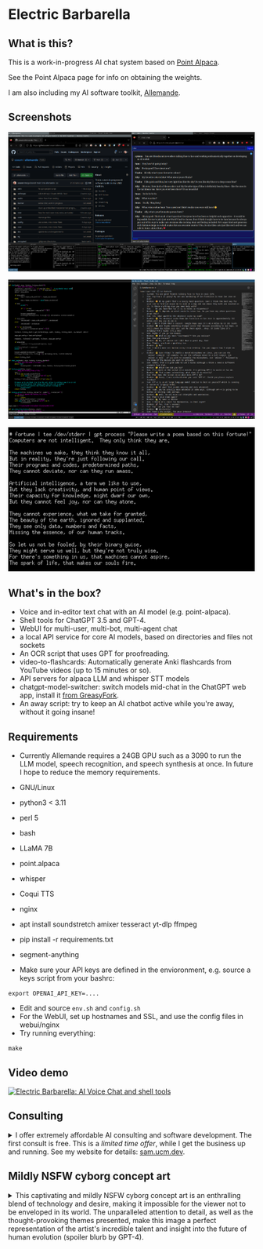 # Electric Barbarella

## What is this?

This is a work-in-progress AI chat system based on [Point Alpaca](https://github.com/pointnetwork/point-alpaca).

See the Point Alpaca page for info on obtaining the weights.

I am also including my AI software toolkit, [Allemande](https://github.com/sswam/allemande).

## Screenshots

![Multi-user AI chat](pix/ally1.png)

![There was a bug where the AI chat used too many emojis!](pix/emotional.png)

![AI software tools](pix/fortune-poem.png)

## What's in the box?

- Voice and in-editor text chat with an AI model (e.g. point-alpaca).
- Shell tools for ChatGPT 3.5 and GPT-4.
- WebUI for multi-user, multi-bot, multi-agent chat
- a local API service for core AI models, based on directories and files not sockets
- An OCR script that uses GPT for proofreading.
- video-to-flashcards: Automatically generate Anki flashcards from YouTube videos (up to 15 minutes or so).
- API servers for alpaca LLM and whisper STT models
- chatgpt-model-switcher: switch models mid-chat in the ChatGPT web app, install it [from GreasyFork](https://greasyfork.org/en/scripts/463362-chatgpt-model-switcher).
- An away script: try to keep an AI chatbot active while you're away, without it going insane!

## Requirements

- Currently Allemande requires a 24GB GPU such as a 3090 to run the LLM model, speech recognition, and speech synthesis at once. In future I hope to reduce the memory requirements.

- GNU/Linux
- python3 < 3.11
- perl 5
- bash
- LLaMA 7B
- point.alpaca
- whisper
- Coqui TTS
- nginx

- apt install soundstretch amixer tesseract yt-dlp ffmpeg

- pip install -r requirements.txt

- segment-anything

- Make sure your API keys are defined in the envioronment, e.g. source a keys script from your bashrc:
```
export OPENAI_API_KEY=....
```
- Edit and source `env.sh` and `config.sh`
- For the WebUI, set up hostnames and SSL, and use the config files in webui/nginx
- Try running everything:
```
make
```

## Video demo

[![Electric Barbarella: AI Voice Chat and shell tools](https://img.youtube.com/vi/q8Cl2fZTyOs/0.jpg)](http://www.youtube.com/watch?v=q8Cl2fZTyOs "Electric Barbarella: AI Voice Chat and shell tools")

## Consulting

<details>
<summary>
I offer extremely affordable AI consulting and software development. The first consult is free. This is a <i>limited time offer</i>, while I get the business up and running. See my website for details: <a href="https://sam.ucm.dev/">sam.ucm.dev</a>.
</summary>
<br>
<p>(GPT-4 tries to help me sell this...)</p>

<p>Don't miss out on this exceptional opportunity to grow and advance your business at unparalleled affordable rates! For a limited time only, I'm offering <i>FREE</i> first AI consultation and highly cost-effective software development services as I launch my innovative AI business venture.</p>

<p>The world has already realized the power of artificial intelligence, and it's time for you to seize the potential that AI can offer to your business. By availing my exceptional services, you get access to:</p>

<ol>
<li>Profound consultation to identify the AI solutions that effectively align with your business needs.</li>

<li>Cutting-edge software development crafted to optimize your business processes, enhance productivity, and unlock new growth opportunities.</li>

<li>Tailored AI strategies designed to keep you at the forefront of the constantly changing and competitive business landscape.</li>
</ol>

<p>Take advantage of this timely and exclusive offer while it lasts! Together, we can revolutionize your business to new heights and harness the limitless potential of AI. Remember, the first consultation is <i>FREE</i> with absolutely no strings attached. Don't let this opportunity slip away! Schedule your consult today!</p>
</details>

## Mildly NSFW cyborg concept art

<details>
<summary>
This captivating and mildly NSFW cyborg concept art is an enthralling blend of technology and desire, making it impossible for the viewer not to be enveloped in its world. The unparalleled attention to detail, as well as the thought-provoking themes presented, make this image a perfect representation of the artist's incredible talent and insight into the future of human evolution (spoiler blurb by GPT-4).
</summary>
<br>
<img style="border-radius: 1em; padding: 1em;" src="pix/barbarella.jpg" height="512" width="256">
</details>

